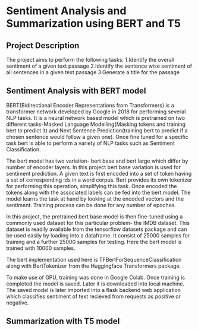 # Sentiment Analysis and Summarization using BERT and T5

## Project Description

The project aims to perform the following tasks:
   1.Identify the overall sentiment of a given text passage
   2.Identify the sentence wise sentiment of all sentences in a given text passage
   3.Generate a title for the passage

## Sentiment Analysis with BERT model

BERT(Bidirectional Encoder Representations from Transformers) is a transformer network developed by Google in 2018 for performing several NLP tasks. It is a neural network based model which is pretrained on two different tasks-Masked Language Modelling(Masking tokens and training bert to predict it) and Next Sentence Prediction(training bert to predict if a chosen sentence would follow a given one). Once fine tuned for a specific task bert is able to perform a variety of NLP tasks such as Sentiment Classification.

The bert model has two variation- bert base and bert large which differ by number of encoder layers. In this project bert base variation is used for sentiment prediction. A given text is first encoded into a set of token having a set of corresponding ids in a word corpus. Bert provides its own tokenizer for performing this operation, simplifying this task. Once encoded the tokens along with the associated labels can be fed into the bert model. The model learns the task at hand by looking at the encoded vectors and the sentiment. Training process can be done for any number of epoches.

In this project, the pretrained bert base model is then fine-tuned using a commonly used dataset for this particular problem- the IMDB dataset. This dataset is readily available from the tensorflow datasets package and can be used easily by loading into a dataframe. It consist of 25000 samples for training and a further 25000 samples for testing. Here the bert model is trained with 10000 samples.

The bert implementation used here is TFBertForSequenceClassification along with BertTokenizer from the Huggingface Transformers package.

To make use of GPU, training was done in Google Colab. Once training is completed the model is saved. Later it is downloaded into local machine. The saved model is later imported into a flask backend web application which classifies sentiment of text recieved from requests as positive or negative.

## Summarization with T5 model
   
